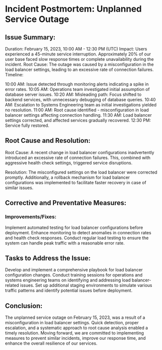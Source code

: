 # Incident Postmortem: Unplanned Service Outage

## Issue Summary:

Duration: February 15, 2023, 10:00 AM - 12:30 PM (UTC)
Impact: Users experienced a 45-minute service interruption. Approximately 20% of our user base faced slow response times or complete unavailability during the incident.
Root Cause: The outage was caused by a misconfiguration in the load balancer settings, leading to an excessive rate of connection failures.
Timeline:

10:00 AM: Issue detected through monitoring alerts indicating a spike in error rates.
10:05 AM: Operations team investigated initial assumption of database server issues.
10:20 AM: Misleading path: Focus shifted to backend services, with unnecessary debugging of database queries.
10:40 AM: Escalation to Systems Engineering team as initial investigations yielded no resolution.
11:00 AM: Root cause identified - misconfiguration in load balancer settings affecting connection handling.
11:30 AM: Load balancer settings corrected, and affected services gradually recovered.
12:30 PM: Service fully restored.

## Root Cause and Resolution:

Root Cause: A recent change in load balancer configurations inadvertently introduced an excessive rate of connection failures. This, combined with aggressive health check settings, triggered service disruptions.

Resolution: The misconfigured settings on the load balancer were corrected promptly. Additionally, a rollback mechanism for load balancer configurations was implemented to facilitate faster recovery in case of similar issues.

## Corrective and Preventative Measures:

### Improvements/Fixes:

Implement automated testing for load balancer configurations before deployment.
Enhance monitoring to detect anomalies in connection rates and health check responses.
Conduct regular load testing to ensure the system can handle peak traffic with a reasonable error rate.

## Tasks to Address the Issue:

Develop and implement a comprehensive playbook for load balancer configuration changes.
Conduct training sessions for operations and systems engineering teams on identifying and addressing load balancer-related issues.
Set up additional staging environments to simulate various traffic patterns and identify potential issues before deployment.

## Conclusion:

The unplanned service outage on February 15, 2023, was a result of a misconfiguration in load balancer settings. Quick detection, proper escalation, and a systematic approach to root cause analysis enabled a timely resolution. Moving forward, we are committed to implementing measures to prevent similar incidents, improve our response time, and enhance the overall resilience of our services.

